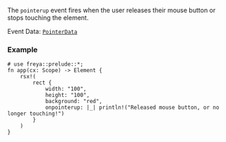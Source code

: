 The `pointerup` event fires when the user releases their mouse button or stops touching the element.

Event Data: [`PointerData`](crate::events::PointerData)

### Example

```rust, no_run
# use freya::prelude::*;
fn app(cx: Scope) -> Element {
    rsx!(
        rect {
            width: "100",
            height: "100",
            background: "red",
            onpointerup: |_| println!("Released mouse button, or no longer touching!")
        }
    )
}
```